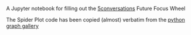 A Jupyter notebook for filling out the 
[5conversations](https://isbnsearch.org/isbn/9781909623712) Future Focus Wheel 

The Spider Plot code has been copied (almost) verbatim from the 
[python graph gallery](https://python-graph-gallery.com/radar-chart/)
